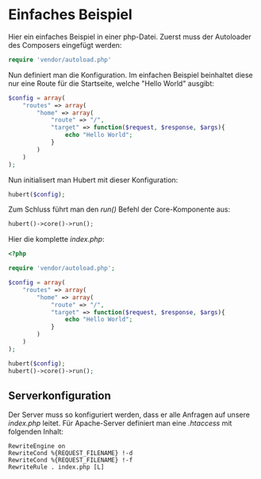 # Einfaches Beispiel

Hier ein einfaches Beispiel in einer php-Datei.
Zuerst muss der Autoloader des Composers eingefügt werden:
```php
require 'vendor/autoload.php'
```

Nun definiert man die Konfiguration.
Im einfachen Beispiel beinhaltet diese nur eine Route für die Startseite, welche "Hello World" ausgibt:
```php
$config = array(
    "routes" => array(
        "home" => array(
            "route" => "/", 
            "target" => function($request, $response, $args){
                echo "Hello World";
            }
        )
    )
);
```

Nun initialisert man Hubert mit dieser Konfiguration:
```php
hubert($config);
```

Zum Schluss führt man den _run()_ Befehl der Core-Komponente aus:
```php
hubert()->core()->run();
```


Hier die komplette _index.php_:
```php
<?php

require 'vendor/autoload.php';

$config = array(
    "routes" => array(
        "home" => array(
            "route" => "/", 
            "target" => function($request, $response, $args){
                echo "Hello World";
            }
        )
    )
);

hubert($config);
hubert()->core()->run();
```

## Serverkonfiguration

Der Server muss so konfiguriert werden, dass er alle Anfragen auf unsere _index.php_ leitet.
Für Apache-Server definiert man eine _.htaccess_ mit folgenden Inhalt:
```rouge
RewriteEngine on
RewriteCond %{REQUEST_FILENAME} !-d
RewriteCond %{REQUEST_FILENAME} !-f
RewriteRule . index.php [L]
```